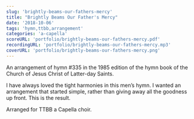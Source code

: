 ```yaml
---
slug: 'brightly-beams-our-fathers-mercy'
title: "Brightly Beams Our Father's Mercy"
date: '2018-10-06'
tags: 'hymn,ttbb,arrangement'
categories: 'a-capella'
scoreURL: 'portfolio/brightly-beams-our-fathers-mercy.pdf'
recordingURL: 'portfolio/brightly-beams-our-fathers-mercy.mp3'
coverURL: 'portfolio/brightly-beams-our-fathers-mercy.png'
---
```

An arrangement of hymn #335 in the 1985 edition of the hymn book of the Church of Jesus Christ of Latter-day Saints.

I have always loved the tight harmonies in this men’s hymn. I wanted an arrangement that started simple, rather than giving away all the goodness up front. This is the result.

Arranged for TTBB a Capella choir.